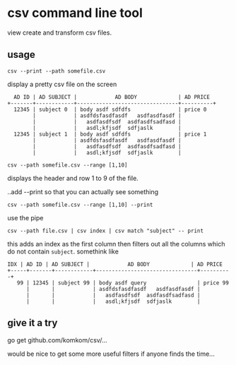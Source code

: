 # csv command line tool
view create and transform csv files.

## usage

```
csv --print --path somefile.csv
```
display a pretty csv file on the screen

```
  AD ID | AD SUBJECT |            AD BODY             | AD PRICE
+-------+------------+--------------------------------+----------+
  12345 | subject 0  | body asdf sdfdfs               | price 0
        |            | asdfdsfasdfasdf   asdfasdfasdf |
        |            |   asdfasdfsdf  asdfasdfsadfasd |
        |            |   asdl;kfjsdf  sdfjaslk        |
  12345 | subject 1  | body asdf sdfdfs               | price 1
        |            | asdfdsfasdfasdf   asdfasdfasdf |
        |            |   asdfasdfsdf  asdfasdfsadfasd |
        |            |   asdl;kfjsdf  sdfjaslk        |
```
```
csv --path somefile.csv --range [1,10]
```
displays the header and row 1 to 9 of the file.

..add --print so that you can actually see something
```
csv --path somefile.csv --range [1,10] --print 
```

use the pipe
```
csv --path file.csv | csv index | csv match "subject" -- print
```

this adds an index as the first column then filters out all the columns which do not contain `subject`. 
somethink like 
```
IDX | AD ID | AD SUBJECT |            AD BODY             | AD PRICE
+-----+-------+------------+--------------------------------+----------+
   99 | 12345 | subject 99 | body asdf query                | price 99
      |       |            | asdfdsfasdfasdf   asdfasdfasdf |
      |       |            |   asdfasdfsdf  asdfasdfsadfasd |
      |       |            |   asdl;kfjsdf  sdfjaslk        |
```


## give it a try

go get github.com/komkom/csv/...

would be nice to get some more useful filters if anyone finds the time...
